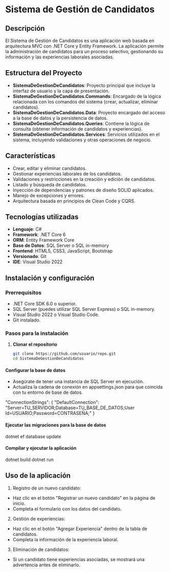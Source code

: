 # Sistema de Gestión de Candidatos

## Descripción
El Sistema de Gestión de Candidatos es una aplicación web basada en arquitectura MVC con .NET Core y Entity Framework. La aplicación permite la administración de candidatos para un proceso selectivo, gestionando su información y las experiencias laborales asociadas.
## Estructura del Proyecto

- **SistemaDeGestionDeCandidatos**: Proyecto principal que incluye la interfaz de usuario y la capa de presentación.
- **SistemaDeGestionDeCandidatos.Commands**: Encargado de la lógica relacionada con los comandos del sistema (crear, actualizar, eliminar candidatos).
- **SistemaDeGestionDeCandidatos.Data**: Proyecto encargado del acceso a la base de datos y la persistencia de datos.
- **SistemaDeGestionDeCandidatos.Queries**: Contiene la lógica de consulta (obtener información de candidatos y experiencias).
- **SistemaDeGestionDeCandidatos.Services**: Servicios utilizados en el sistema, incluyendo validaciones y otras operaciones de negocio.

## Características
- Crear, editar y eliminar candidatos.
- Gestionar experiencias laborales de los candidatos.
- Validaciones y restricciones en la creación y edición de candidatos.
- Listado y búsqueda de candidatos.
- Inyección de dependencias y patrones de diseño SOLID aplicados.
- Manejo de excepciones y errores.
- Arquitectura basada en principios de Clean Code y CQRS.

## Tecnologías utilizadas
- **Lenguaje**: C#
- **Framework**: .NET Core 6
- **ORM**: Entity Framework Core
- **Base de Datos**: SQL Server o  SQL in-memory
- **Frontend**: HTML5, CSS3, JavaScript, Bootstrap
- **Versionado**: Git
- **IDE**: Visual Studio 2022

## Instalación y configuración
### Prerrequisitos
- .NET Core SDK 6.0 o superior.
- SQL Server (puedes utilizar SQL Server Express) o  SQL in-memory.
- Visual Studio 2022 o Visual Studio Code.
- Git instalado.

### Pasos para la instalación
1. **Clonar el repositorio**
   ```bash
   git clone https://github.com/usuario/repo.git
   cd SistemaDeGestionDeCandidatos

#### Configurar la base de datos

- Asegúrate de tener una instancia de SQL Server en ejecución.
- Actualiza la cadena de conexión en appsettings.json para que coincida con tu entorno de base de datos.

 "ConnectionStrings": {
   "DefaultConnection": "Server=TU_SERVIDOR;Database=TU_BASE_DE_DATOS;User Id=USUARIO;Password=CONTRASEÑA;"
}
#### Ejecutar las migraciones para la base de datos
dotnet ef database update
#### Compilar y ejecutar la aplicación
dotnet build
dotnet run

## Uso de la aplicación
1. Registro de un nuevo candidato:

 - Haz clic en el botón "Registrar un nuevo candidato" en la página de inicio.
 - Completa el formulario con los datos del candidato.
2. Gestión de experiencias:

- Haz clic en el botón "Agregar Experiencia" dentro de la tabla de candidatos.
- Completa la información de la experiencia laboral.
3. Eliminación de candidatos:
- Si un candidato tiene experiencias asociadas, se mostrará una advertencia antes de eliminarlo.

  
  
